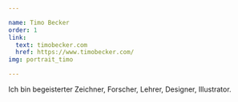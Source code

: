 ```yaml
---

name: Timo Becker
order: 1
link: 
  text: timobecker.com
  href: https://www.timobecker.com/
img: portrait_timo

---
```


Ich bin begeisterter Zeichner, Forscher, Lehrer, Designer, Illustrator.